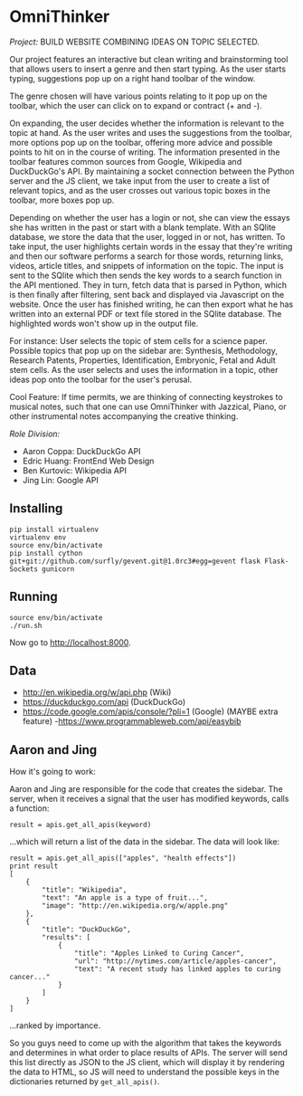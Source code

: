 OmniThinker
===========

*Project:* BUILD WEBSITE COMBINING IDEAS ON TOPIC SELECTED.

Our project features an interactive but clean writing and brainstorming tool
that allows users to insert a genre and then start typing. As the user starts
typing, suggestions pop up on a right hand toolbar of the window.

The genre chosen will have various points relating to it pop up on the toolbar,
which the user can click on to expand or contract (+ and -).

On expanding, the user decides whether the information is relevant to the topic
at hand. As the user writes and uses the suggestions from the toolbar, more
options pop up on the toolbar, offering more advice and possible points to hit
on in the course of writing. The information presented in the toolbar features
common sources from Google, Wikipedia and DuckDuckGo's API. By maintaining a
socket connection between the Python server and the JS client, we take input
from the user to create a list of relevant topics, and as the user crosses out
various topic boxes in the toolbar, more boxes pop up.

Depending on whether the user has a login or not, she can view the essays she
has written in the past or start with a blank template. With an SQlite database,
we store the data that the user, logged in or not, has written. To take input,
the user highlights certain words in the essay that they're writing and then our
software performs a search for those words, returning links, videos, article
titles, and snippets of information on the topic. The input is sent to the
SQlite which then sends the key words to a search function in the API mentioned.
They in turn, fetch data that is parsed in Python, which is then finally after
filtering, sent back and displayed via Javascript on the website. Once the user
has finished writing, he can then export what he has written into an external
PDF or text file stored in the SQlite database. The highlighted words won't show
up in the output file.

For instance: User selects the topic of stem cells for a science paper. Possible
topics that pop up on the sidebar are: Synthesis, Methodology, Research Patents,
Properties, Identification, Embryonic, Fetal and Adult stem cells. As the user
selects and uses the information in a topic, other ideas pop onto the toolbar
for the user's perusal.

Cool Feature: If time permits, we are thinking of connecting keystrokes to
musical notes, such that one can use OmniThinker with Jazzical, Piano, or other
instrumental notes accompanying the creative thinking.

*Role Division:*

+ Aaron Coppa: DuckDuckGo API
+ Edric Huang: FrontEnd Web Design
+ Ben Kurtovic: Wikipedia API
+ Jing Lin: Google API

Installing
----------

    pip install virtualenv
    virtualenv env
    source env/bin/activate
    pip install cython git+git://github.com/surfly/gevent.git@1.0rc3#egg=gevent flask Flask-Sockets gunicorn

Running
-------

    source env/bin/activate
    ./run.sh

Now go to [http://localhost:8000](http://localhost:8000).

Data
----

- http://en.wikipedia.org/w/api.php (Wiki)
- https://duckduckgo.com/api (DuckDuckGo)
- https://code.google.com/apis/console/?pli=1 (Google)
(MAYBE extra feature)
-https://www.programmableweb.com/api/easybib

Aaron and Jing
--------------

How it's going to work:

Aaron and Jing are responsible for the code that creates the sidebar. The
server, when it receives a signal that the user has modified keywords, calls a
function:

    result = apis.get_all_apis(keyword)

...which will return a list of the data in the sidebar. The data will look like:

    result = apis.get_all_apis(["apples", "health effects"])
    print result
    [
        {
            "title": "Wikipedia",
            "text": "An apple is a type of fruit...",
            "image": "http://en.wikipedia.org/w/apple.png"
        },
        {
            "title": "DuckDuckGo",
            "results": [
                {
                    "title": "Apples Linked to Curing Cancer",
                    "url": "http://nytimes.com/article/apples-cancer",
                    "text": "A recent study has linked apples to curing cancer..."
                }
            ]
        }
    ]

...ranked by importance.

So you guys need to come up with the algorithm that takes the keywords and
determines in what order to place results of APIs. The server will send this
list directly as JSON to the JS client, which will display it by rendering the
data to HTML, so JS will need to understand the possible keys in the
dictionaries returned by `get_all_apis()`.
